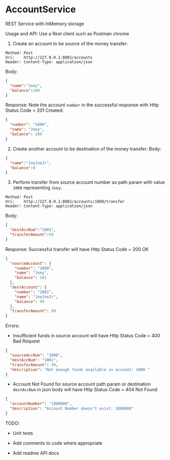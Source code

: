 # AccountService
REST Service with InMemory storage

Usage and API:
Use a Rest client such as Postman chrome 
1) Create an account to be source of the money transfer:
````
Method: Post
Uri:    http://127.0.0.1:8081/accounts
Header: Content-Type: application/json
````
Body:
```json
{
  "name":"Joey",
  "balance":200
}
````
Response: Note the account `number` in the successful response with Http Status Code = 201 Created:
```json
{
  "number": "1000",
  "name": "Joey",
  "balance": 200
}
```

2) Create another account to be destination of the money transfer: 
Body:
```json
{
  "name":"JoeJoeJr",
  "balance":0
}
````

3) Perform transfer from source account number as path param with value `1000` representing `Joey`:
````
Method: Post
Uri:    http://127.0.0.1:8081/accounts/1000/transfer
Header: Content-Type: application/json
````
Body:
```json
{
  "destAccNum":"1001",
  "transferAmount":99
}
````
Response: Successful transfer will have Http Status Code = 200 OK
```json
{
  "sourceAccount": {
    "number": "1000",
    "name": "Joey",
    "balance": 101
  },
  "destAccount": {
    "number": "1001",
    "name": "JoeJoeJr",
    "balance": 99
  },
  "transferAmount": 99
}
```
Errors: 
- Insufficient funds in source account will have Http Status Code = 400 Bad Request
```json
{
  "sourceAccNum": "1000",
  "destAccNum": "1001",
  "transferAmount": 99,
  "description": "Not enough funds available in account: 1000 "
}
```
- Account Not Found for source account path param or destination `destAccNum` in json body will have Http Status Code = 404 Not Found
```json
{
  "accountNumber": "1000000",
  "description": "Account Number doesn't exist: 1000000"
}
```

TODO:
- Unit tests

- Add comments to code where appropriate

- Add readme API docs
